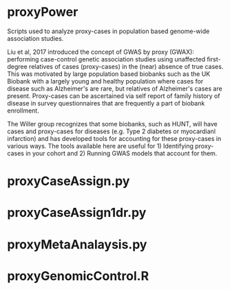 # proxyPower
Scripts used to analyze proxy-cases in population based genome-wide association studies.

Liu et al, 2017 introduced the concept of GWAS by proxy (GWAX): performing case-control genetic association studies using unaffected first-degree relatives of cases (proxy-cases) in the (near) absence of true cases. This was motivated by large population based biobanks such as the UK Biobank with a largely young and healthy population where cases for disease such as Alzheimer's are rare, but relatives of Alzheimer's cases are present. Proxy-cases can be ascertained via self report of family history of disease in survey questionnaires that are frequently a part of biobank enrollment.

The Willer group recognizes that some biobanks, such as HUNT, will have cases and proxy-cases for diseases (e.g. Type 2 diabetes or myocardianl infarction) and has developed tools for accounting for these proxy-cases in various ways. The tools available here are useful for 1) Identifying proxy-cases in your cohort and 2) Running GWAS models that account for them.

# proxyCaseAssign.py 

# proxyCaseAssign1dr.py

# proxyMetaAnalaysis.py

# proxyGenomicControl.R

